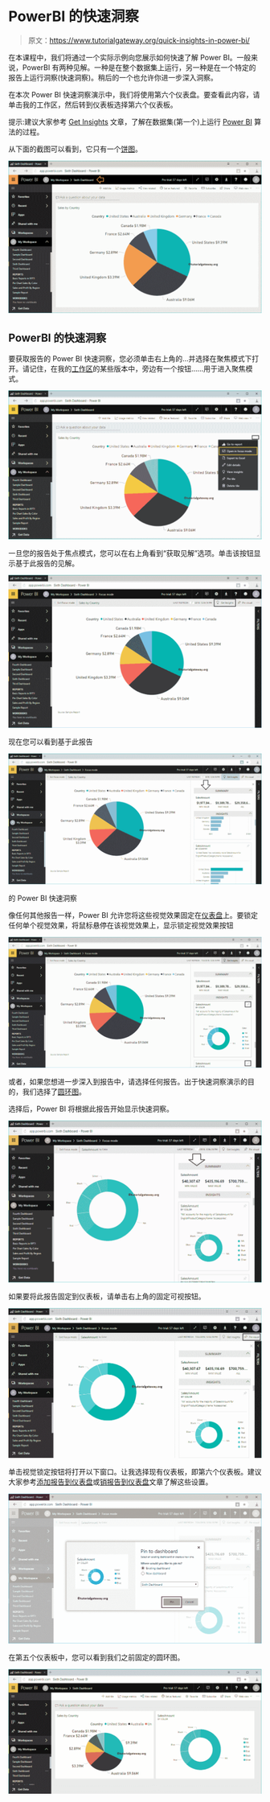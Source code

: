 # PowerBI 的快速洞察

> 原文：<https://www.tutorialgateway.org/quick-insights-in-power-bi/>

在本课程中，我们将通过一个实际示例向您展示如何快速了解 Power BI。一般来说，PowerBI 有两种见解。一种是在整个数据集上运行，另一种是在一个特定的报告上运行洞察(快速洞察)。稍后的一个也允许你进一步深入洞察。

在本次 Power BI 快速洞察演示中，我们将使用第六个仪表盘。要查看此内容，请单击我的工作区，然后转到仪表板选择第六个仪表板。

提示:建议大家参考 [Get Insights](https://www.tutorialgateway.org/get-insights-in-power-bi/) 文章，了解在数据集(第一个)上运行 [Power BI](https://www.tutorialgateway.org/power-bi-tutorial/) 算法的过程。

从下面的截图可以看到，它只有一个[饼图](https://www.tutorialgateway.org/pie-chart-in-power-bi/)。

![Quick insights in Power BI 1](img/33fb3d50b4e8e7ff793a59bc73af5a3f.png)

## PowerBI 的快速洞察

要获取报告的 Power BI 快速洞察，您必须单击右上角的…并选择在聚焦模式下打开。请记住，在我的[工作区](https://www.tutorialgateway.org/create-power-bi-workspace/)的某些版本中，旁边有一个按钮……用于进入聚焦模式。

![Quick insights in Power BI 2](img/0d0b5d7430c44de6b749fbfc97aa4df5.png)

一旦您的报告处于焦点模式，您可以在右上角看到“获取见解”选项。单击该按钮显示基于此报告的见解。

![Quick insights in Power BI 3](img/9fb3f73fa944bb54dd2ec67f0bb54bc2.png)

现在您可以看到基于此报告

![Quick insights in Power BI 4](img/8baa6939f7226c0e5163414b73708fcd.png)

的 Power BI 快速洞察

像任何其他报告一样，Power BI 允许您将这些视觉效果固定在[仪表盘](https://www.tutorialgateway.org/create-a-power-bi-dashboard/)上。要锁定任何单个视觉效果，将鼠标悬停在该视觉效果上，显示锁定视觉效果按钮

![Quick insights in Power BI 5](img/4f31f13c467f813a29c27008952c94be.png)

或者，如果您想进一步深入到报告中，请选择任何报告。出于快速洞察演示的目的，我们选择了[圆环图](https://www.tutorialgateway.org/power-bi-donut-chart/)。

选择后，Power BI 将根据此报告开始显示快速洞察。

![Quick insights in Power BI 6](img/898830b416a8ba9d6c74efc7b720a26a.png)

如果要将此报告固定到仪表板，请单击右上角的固定可视按钮。

![Quick insights in Power BI 7](img/8221efbbc7a34e83a8085804bd8e3489.png)

单击视觉锁定按钮将打开以下窗口。让我选择现有仪表板，即第六个仪表板。建议大家参考[添加报告到仪表盘](https://www.tutorialgateway.org/add-reports-to-power-bi-dashboard/)或[销报告到仪表盘](https://www.tutorialgateway.org/pin-report-to-power-bi-dashboard/)文章了解这些设置。

![Quick insights in Power BI 8](img/1b0727c8b9175faa787df102d686237a.png)

在第五个仪表板中，您可以看到我们之前固定的圆环图。

![Quick insights in Power BI 9](img/52afd542226f5ff19288c830f4c76443.png)